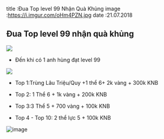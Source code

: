 title :Đua Top level 99 Nhận Quà Khủng
image :https://i.imgur.com/oHm4PZN.jpg
date  :21.07.2018
## Đua Top level 99 nhận quà khủng

![](https://i.imgur.com/GBVpGKi.png)

- Đến khi có 1 anh hùng đạt level 99

![](https://i.imgur.com/U0DEf1f.png)

- Top 1:Trùng Lâu Triệu/Quy +1 thể 6+ 2k vàng + 300k KNB

- Top 2: 1 Thể 6 + 1k vàng + 200k KNB

- Top 3:3 Thể 5 + 700 vàng + 100k KNB

- Top 4 - Top 10: 2 thể lực 5 + 100k KNB

![image](https://i.imgur.com/DPkqXoZ.jpg)
